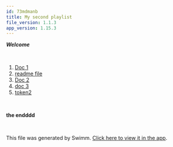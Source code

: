 ```yaml
---
id: 73mdmanb
title: My second playlist
file_version: 1.1.3
app_version: 1.15.3
---
```


<!-- Intro - Do not remove this comment -->
**_Welcome_**

<br/>

<!-- Steps - Do not remove this comment -->
1. [Doc 1](doc-1.yk9zui6x.sw.md)
2. [readme file](README.md)
3. [Doc 2](doc-2.q25ndpia.sw.md)
4. [doc 3 ](doc-3.w3b71auo.sw.md)
5. [token2](token2.w0yc6iin.sw.md)


<br/>

<!-- Summary - Do not remove this comment -->
**the endddd**

<br/>

This file was generated by Swimm. [Click here to view it in the app](https://swimm-web-app.web.app/repos/Z2l0aHViJTNBJTNBZWNvbW0lM0ElM0Ftb3NoaWtzd2ltbQ==/playlists/73mdmanb).
